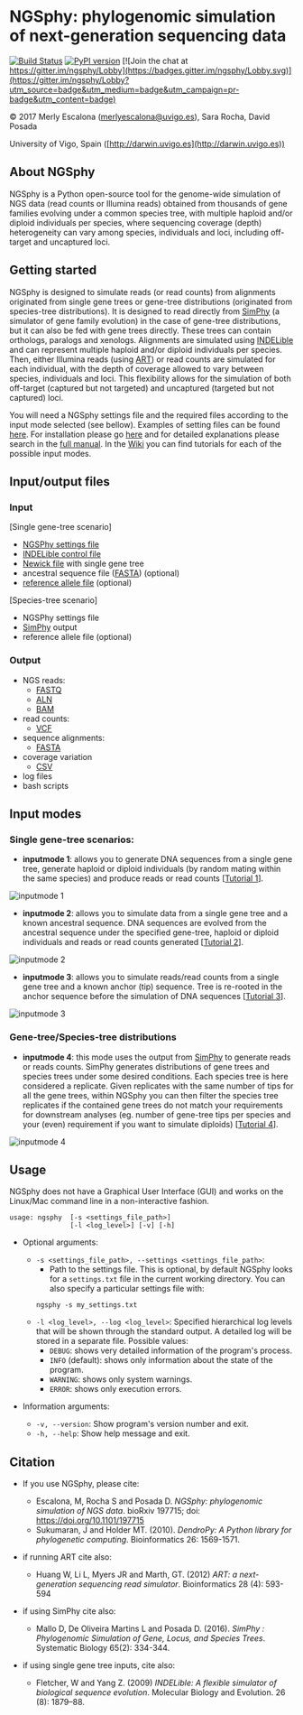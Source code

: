 
# NGSphy: phylogenomic simulation of next-generation sequencing data

[![Build Status](https://travis-ci.org/merlyescalona/ngsphy.svg?branch=master)](https://travis-ci.org/merlyescalona/ngsphy) [![PyPI version](https://badge.fury.io/py/ngsphy.svg)](https://badge.fury.io/py/ngsphy) [![Join the chat at https://gitter.im/ngsphy/Lobby](https://badges.gitter.im/ngsphy/Lobby.svg)](https://gitter.im/ngsphy/Lobby?utm_source=badge&utm_medium=badge&utm_campaign=pr-badge&utm_content=badge)

© 2017 Merly Escalona (<merlyescalona@uvigo.es>), Sara Rocha, David Posada

University of Vigo, Spain ([http://darwin.uvigo.es](http://darwin.uvigo.es))

## About NGSphy

NGSphy is a Python open-source tool for the genome-wide simulation of NGS data (read counts or Illumina reads) obtained from thousands of gene families evolving under a common species tree, with multiple haploid and/or diploid individuals per species, where sequencing coverage (depth) heterogeneity can vary among species, individuals and loci, including off-target and uncaptured loci.

## Getting started

NGSphy is designed to simulate reads (or read counts) from alignments originated from single gene trees or gene-tree distributions (originated from species-tree distributions). It is designed to read directly from [SimPhy](http://github.com/adamallo/SimPhy) (a simulator of gene family evolution) in the case of gene-tree distributions, but it can also be fed with gene trees directly. These trees can contain orthologs, paralogs and xenologs. Alignments are simulated using [INDELible](http://abacus.gene.ucl.ac.uk/software/indelible/)  and can represent multiple haploid and/or diploid individuals per species. Then, either Illumina reads (using [ART](https://www.niehs.nih.gov/research/resources/software/biostatistics/art/index.cfm)) or read counts are simulated for each individual, with the depth of coverage allowed to vary between species, individuals and loci. This flexibility allows for the simulation of both off-target (captured but not targeted) and uncaptured (targeted but not captured) loci.


You will need a NGSphy settings file and the required files according to the input mode selected (see bellow).  Examples of setting files can be found  [here](https://github.com/merlyescalona/ngsphy/tree/master/data/settings).
For installation please go [here](https://github.com/merlyescalona/ngsphy/wiki/Manual#4-installation) and for detailed explanations please search in the [full manual](https://github.com/merlyescalona/ngsphy/wiki/Manual). In the [Wiki](https://github.com/merlyescalona/ngsphy/wiki/) you can find tutorials for each of the possible input modes.

## Input/output files

### Input

[Single gene-tree scenario]
- [NGSPhy settings file](https://github.com/merlyescalona/ngsphy/wiki/Manual#6-the-settings-file)
- [INDELible control file](https://github.com/merlyescalona/ngsphy/wiki/Manual#625-indelible-control-file---ngsphy-version)
- [Newick file](http://evolution.genetics.washington.edu/phylip/newicktree.html) with single gene tree
- ancestral sequence file ([FASTA](https://en.wikipedia.org/wiki/FASTA_format)) (optional)
- [reference allele file](https://github.com/merlyescalona/ngsphy/wiki/Manual#651-reference-allele-file-optional) (optional)

[Species-tree scenario]
- NGSPhy settings file
- [SimPhy](http://github.com/adamallo/SimPhy) output
- reference allele file (optional)

### Output
- NGS reads:
    - [FASTQ](https://en.wikipedia.org/wiki/FASTQ_format)
    - [ALN](http://meme-suite.org/doc/clustalw-format.html)
    - [BAM](https://samtools.github.io/hts-specs/)
- read counts:
    - [VCF](https://samtools.github.io/hts-specs/)
- sequence alignments:
    - [FASTA](https://en.wikipedia.org/wiki/FASTA_format)
- coverage variation
    - [CSV](https://en.wikipedia.org/wiki/Comma-separated_values)
- log files
- bash scripts


## Input modes

### Single gene-tree scenarios:

- **inputmode 1**: allows you to generate DNA sequences from a single gene tree, generate haploid or diploid individuals (by random mating within the same species) and produce reads or read counts [[Tutorial 1](https://github.com/merlyescalona/ngsphy/wiki/Tutorials-setting-examples#1-generating-read-counts-from-a-single-gene-tree)].


![inputmode 1](https://github.com/merlyescalona/ngsphy/wiki/img/ngsphy.inputmode1.png)


- **inputmode 2**: allows you to simulate data from a single gene tree and a known ancestral sequence. DNA sequences are evolved from the ancestral sequence under the specified gene-tree,  haploid or diploid individuals and reads or read counts  generated [[Tutorial 2](https://github.com/merlyescalona/ngsphy/wiki/Tutorials-setting-examples#2-generating-illumina-reads-from-a-single-gene-tree-using-an-ancestral-sequence)].


![inputmode 2](https://github.com/merlyescalona/ngsphy/wiki/img/ngsphy.inputmode2.png)


- **inputmode 3**: allows you to simulate reads/read counts from a single gene tree and a known anchor (tip) sequence. Tree is re-rooted in the anchor sequence before the simulation of DNA sequences [[Tutorial 3](https://github.com/merlyescalona/ngsphy/wiki/Tutorials-setting-examples#3-generating-read-counts-from-a-single-gene-tree-using-an-anchor-sequence)].


![inputmode 3](https://github.com/merlyescalona/ngsphy/wiki/img/ngsphy.inputmode3.png)


### Gene-tree/Species-tree distributions

- **inputmode 4**: this mode uses the output from [SimPhy](http://github.com/adamallo/SimPhy)   to generate reads or reads counts. SimPhy generates distributions of gene trees and species trees under some desired conditions. Each species tree is here considered a replicate. Given replicates with the same number of tips for all the gene trees, within NGSphy you can then filter the species tree replicates if the contained gene trees do not match your requirements for downstream analyses (eg. number of gene-tree tips per species and your (even) requirement if you want to simulate diploids) [[Tutorial 4](https://github.com/merlyescalona/ngsphy/wiki/Tutorials-setting-examples#4-generating-illumina-reads-from-gene-tree-distribution)].

![inputmode 4](https://github.com/merlyescalona/ngsphy/wiki/img/ngsphy.inputmode4.png)


## Usage

NGSphy does not have a Graphical User Interface (GUI) and works on the Linux/Mac command line in a non-interactive fashion.

```
usage: ngsphy  [-s <settings_file_path>]
               [-l <log_level>] [-v] [-h]
```

- Optional arguments:
    - `-s <settings_file_path>, --settings <settings_file_path>`:
        - Path to the settings file. This is optional, by default NGSphy looks for a `settings.txt` file in the current working directory. You can also specify a particular settings file with:
        ```
        ngsphy -s my_settings.txt
        ```
    - `-l <log_level>, --log <log_level>`: Specified hierarchical log levels that will be shown through the standard output. A detailed log will be stored in a separate file. Possible values:
        - `DEBUG`: shows very detailed information of the program's process.
        - `INFO` (default): shows only information about the state of the program.
        - `WARNING`: shows only system warnings.
        - `ERROR`: shows only execution errors.

- Information arguments:
    - `-v, --version`: Show program's version number and exit.
    - `-h, --help`: Show help message and exit.


## Citation

- If you use NGSphy, please cite:
    - Escalona, M, Rocha S and Posada D. *NGSphy: phylogenomic simulation of NGS data*. bioRxiv 197715; doi: https://doi.org/10.1101/197715
    - Sukumaran, J and Holder MT. (2010). *DendroPy: A Python library for phylogenetic computing*. Bioinformatics 26: 1569-1571.

- if running ART cite also:
    - Huang W, Li L, Myers JR and Marth, GT. (2012) *ART: a next-generation sequencing read simulator*. Bioinformatics  28 (4): 593-594

- if using SimPhy cite also:
    - Mallo D, De Oliveira Martins L and Posada D. (2016). *SimPhy : Phylogenomic Simulation of Gene, Locus, and Species Trees*. Systematic Biology 65(2): 334-344.

- if using single gene tree inputs, cite also:
    - Fletcher, W and Yang Z. (2009) *INDELible: A flexible simulator of biological sequence evolution*. Molecular Biology and Evolution. 26 (8): 1879–88.
